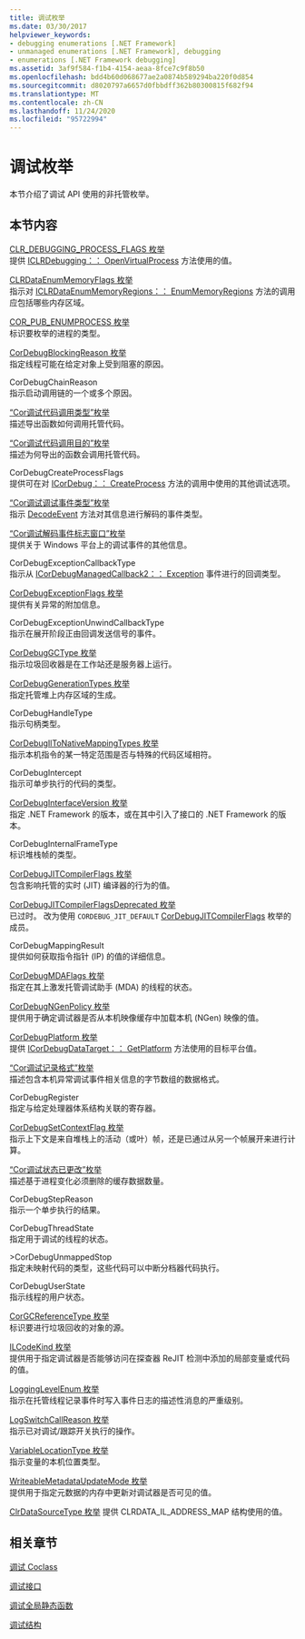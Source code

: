 ```yaml
---
title: 调试枚举
ms.date: 03/30/2017
helpviewer_keywords:
- debugging enumerations [.NET Framework]
- unmanaged enumerations [.NET Framework], debugging
- enumerations [.NET Framework debugging]
ms.assetid: 3af9f584-f1b4-4154-aeaa-8fce7c9f8b50
ms.openlocfilehash: bdd4b60d068677ae2a0874b589294ba220f0d854
ms.sourcegitcommit: d8020797a6657d0fbbdff362b80300815f682f94
ms.translationtype: MT
ms.contentlocale: zh-CN
ms.lasthandoff: 11/24/2020
ms.locfileid: "95722994"
---
```

# <a name="debugging-enumerations"></a>调试枚举

本节介绍了调试 API 使用的非托管枚举。  
  
## <a name="in-this-section"></a>本节内容  

 [CLR_DEBUGGING_PROCESS_FLAGS 枚举](clr-debugging-process-flags-enumeration.md)  
 提供 [ICLRDebugging：： OpenVirtualProcess](iclrdebugging-openvirtualprocess-method.md) 方法使用的值。  
  
 [CLRDataEnumMemoryFlags 枚举](clrdataenummemoryflags-enumeration.md)  
 指示对 [ICLRDataEnumMemoryRegions：： EnumMemoryRegions](iclrdataenummemoryregions-enummemoryregions-method.md) 方法的调用应包括哪些内存区域。  
  
 [COR_PUB_ENUMPROCESS 枚举](cor-pub-enumprocess-enumeration.md)  
 标识要枚举的进程的类型。  
  
 [CorDebugBlockingReason 枚举](cordebugblockingreason-enumeration.md)  
 指定线程可能在给定对象上受到阻塞的原因。  
  
 CorDebugChainReason  
 指示启动调用链的一个或多个原因。  
  
 [“Cor调试代码调用类型”枚举](cordebugcodeinvokekind-enumeration.md)  
 描述导出函数如何调用托管代码。  
  
 [“Cor调试代码调用目的”枚举](cordebugcodeinvokepurpose-enumeration.md)  
 描述为何导出的函数会调用托管代码。  
  
 CorDebugCreateProcessFlags  
 提供可在对 [ICorDebug：： CreateProcess](icordebug-createprocess-method.md) 方法的调用中使用的其他调试选项。  
  
 [“Cor调试调试事件类型”枚举](cordebugdebugeventkind-enumeration.md)  
 指示 [DecodeEvent](icordebugprocess6-decodeevent-method.md) 方法对其信息进行解码的事件类型。  
  
 [“Cor调试解码事件标志窗口”枚举](cordebugdecodeeventflagswindows-enumeration.md)  
 提供关于 Windows 平台上的调试事件的其他信息。  
  
 CorDebugExceptionCallbackType  
 指示从 [ICorDebugManagedCallback2：： Exception](icordebugmanagedcallback2-exception-method.md) 事件进行的回调类型。  
  
 [CorDebugExceptionFlags 枚举](cordebugexceptionflags-enumeration.md)  
 提供有关异常的附加信息。  
  
 CorDebugExceptionUnwindCallbackType  
 指示在展开阶段正由回调发送信号的事件。  
  
 [CorDebugGCType 枚举](cordebuggctype-enumeration.md)  
 指示垃圾回收器是在工作站还是服务器上运行。  
  
 [CorDebugGenerationTypes 枚举](cordebuggenerationtypes-enumeration.md)  
 指定托管堆上内存区域的生成。  
  
 CorDebugHandleType  
 指示句柄类型。  
  
 [CorDebugIlToNativeMappingTypes 枚举](cordebugiltonativemappingtypes-enumeration.md)  
 指示本机指令的某一特定范围是否与特殊的代码区域相符。  
  
 CorDebugIntercept  
 指示可单步执行的代码的类型。  
  
 [CorDebugInterfaceVersion 枚举](cordebuginterfaceversion-enumeration.md)  
 指定 .NET Framework 的版本，或在其中引入了接口的 .NET Framework 的版本。  
  
 CorDebugInternalFrameType  
 标识堆栈帧的类型。  
  
 [CorDebugJITCompilerFlags 枚举](cordebugjitcompilerflags-enumeration.md)  
 包含影响托管的实时 (JIT) 编译器的行为的值。  
  
 [CorDebugJITCompilerFlagsDeprecated 枚举](cordebugjitcompilerflagsdeprecated-enumeration.md)  
 已过时。 改为使用 `CORDEBUG_JIT_DEFAULT` [CorDebugJITCompilerFlags](cordebugjitcompilerflags-enumeration.md) 枚举的成员。  
  
 CorDebugMappingResult  
 提供如何获取指令指针 (IP) 的值的详细信息。  
  
 [CorDebugMDAFlags 枚举](cordebugmdaflags-enumeration.md)  
 指定在其上激发托管调试助手 (MDA) 的线程的状态。  
  
 [CorDebugNGenPolicy 枚举](cordebugngenpolicy-enumeration.md)  
 提供用于确定调试器是否从本机映像缓存中加载本机 (NGen) 映像的值。  
  
 [CorDebugPlatform 枚举](cordebugplatform-enumeration.md)  
 提供 [ICorDebugDataTarget：： GetPlatform](icordebugdatatarget-getplatform-method.md) 方法使用的目标平台值。  
  
 [“Cor调试记录格式”枚举](cordebugrecordformat-enumeration.md)  
 描述包含本机异常调试事件相关信息的字节数组的数据格式。  
  
 CorDebugRegister  
 指定与给定处理器体系结构关联的寄存器。  
  
 [CorDebugSetContextFlag 枚举](cordebugsetcontextflag-enumeration.md)  
 指示上下文是来自堆栈上的活动（或叶）帧，还是已通过从另一个帧展开来进行计算。  
  
 [“Cor调试状态已更改”枚举](cordebugstatechange-enumeration.md)  
 描述基于进程变化必须删除的缓存数据数量。  
  
 CorDebugStepReason  
 指示一个单步执行的结果。  
  
 CorDebugThreadState  
 指定用于调试的线程的状态。  
  
 \>CorDebugUnmappedStop  
 指定未映射代码的类型，这些代码可以中断分档器代码执行。  
  
 CorDebugUserState  
 指示线程的用户状态。  
  
 [CorGCReferenceType 枚举](corgcreferencetype-enumeration.md)  
 标识要进行垃圾回收的对象的源。  
  
 [ILCodeKind 枚举](ilcodekind-enumeration.md)  
 提供用于指定调试器是否能够访问在探查器 ReJIT 检测中添加的局部变量或代码的值。  
  
 [LoggingLevelEnum 枚举](logginglevelenum-enumeration.md)  
 指示在托管线程记录事件时写入事件日志的描述性消息的严重级别。  
  
 [LogSwitchCallReason 枚举](logswitchcallreason-enumeration.md)  
 指示已对调试/跟踪开关执行的操作。  
  
 [VariableLocationType 枚举](variablelocationtype-enumeration.md)  
 指示变量的本机位置类型。  
  
 [WriteableMetadataUpdateMode 枚举](writeablemetadataupdatemode-enumeration.md)  
 提供用于指定元数据的内存中更新对调试器是否可见的值。

 [ClrDataSourceType 枚举](clrdatasourcetype-enumeration.md) 提供 CLRDATA_IL_ADDRESS_MAP 结构使用的值。

## <a name="related-sections"></a>相关章节  

 [调试 Coclass](debugging-coclasses.md)  
  
 [调试接口](debugging-interfaces.md)  
  
 [调试全局静态函数](debugging-global-static-functions.md)  
  
 [调试结构](debugging-structures.md)
